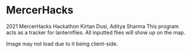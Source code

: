 # MercerHacks
2021 MercerHacks Hackathon
Kirtan Dusi, Aditya Sharma
This program acts as a tracker for lanternflies. All inputted flies will show up on the map. 

Image may not load due to it being client-side. 
